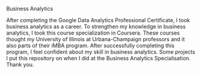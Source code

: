 
Business Analytics

After completing the Google Data Analytics Professional Certificate, I took business analytics as a career. To strengthen my knowledge in business analytics, I took this course specialization in Coursera. These courses thought my University of Illinois at Urbana-Champaign professors and it also parts of their iMBA program. After successfully completing this program, I feel confident about my skill in business analytics. Some projects I put this repository on when I did at the Business Analytics Specialisation. Thank you.
